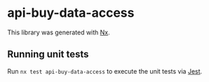 # api-buy-data-access

This library was generated with [Nx](https://nx.dev).

## Running unit tests

Run `nx test api-buy-data-access` to execute the unit tests via [Jest](https://jestjs.io).
